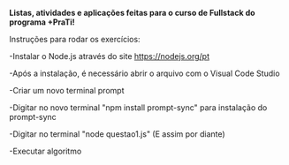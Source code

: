 **Listas, atividades e aplicações feitas para o curso de Fullstack do programa +PraTi!**


Instruções para rodar os exercícios:

-Instalar o Node.js através do site https://nodejs.org/pt

-Após a instalação, é necessário abrir o arquivo com o Visual Code Studio

-Criar um novo terminal prompt

-Digitar no novo terminal "npm install prompt-sync" para instalação do prompt-sync

-Digitar no terminal "node questao1.js" (E assim por diante)

-Executar algoritmo 
